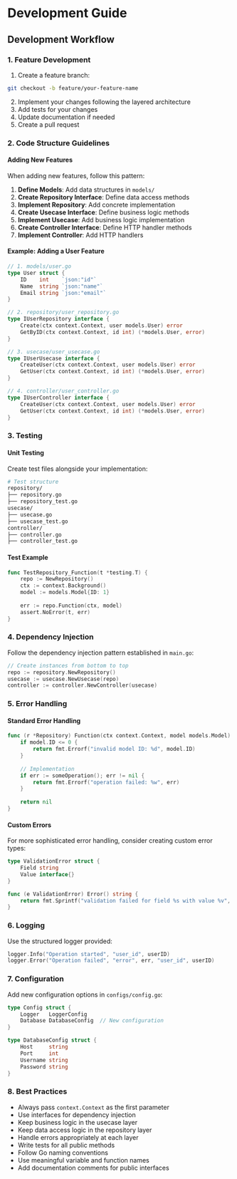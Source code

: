 # Development Guide

## Development Workflow

### 1. Feature Development

1. Create a feature branch:
```bash
git checkout -b feature/your-feature-name
```

2. Implement your changes following the layered architecture
3. Add tests for your changes
4. Update documentation if needed
5. Create a pull request

### 2. Code Structure Guidelines

#### Adding New Features

When adding new features, follow this pattern:

1. **Define Models**: Add data structures in `models/`
2. **Create Repository Interface**: Define data access methods
3. **Implement Repository**: Add concrete implementation
4. **Create Usecase Interface**: Define business logic methods
5. **Implement Usecase**: Add business logic implementation
6. **Create Controller Interface**: Define HTTP handler methods
7. **Implement Controller**: Add HTTP handlers

#### Example: Adding a User Feature

```go
// 1. models/user.go
type User struct {
    ID    int    `json:"id"`
    Name  string `json:"name"`
    Email string `json:"email"`
}

// 2. repository/user_repository.go
type IUserRepository interface {
    Create(ctx context.Context, user models.User) error
    GetByID(ctx context.Context, id int) (*models.User, error)
}

// 3. usecase/user_usecase.go
type IUserUsecase interface {
    CreateUser(ctx context.Context, user models.User) error
    GetUser(ctx context.Context, id int) (*models.User, error)
}

// 4. controller/user_controller.go
type IUserController interface {
    CreateUser(ctx context.Context, user models.User) error
    GetUser(ctx context.Context, id int) (*models.User, error)
}
```

### 3. Testing

#### Unit Testing

Create test files alongside your implementation:

```bash
# Test structure
repository/
├── repository.go
├── repository_test.go
usecase/
├── usecase.go
├── usecase_test.go
controller/
├── controller.go
├── controller_test.go
```

#### Test Example

```go
func TestRepository_Function(t *testing.T) {
    repo := NewRepository()
    ctx := context.Background()
    model := models.Model{ID: 1}
    
    err := repo.Function(ctx, model)
    assert.NoError(t, err)
}
```

### 4. Dependency Injection

Follow the dependency injection pattern established in `main.go`:

```go
// Create instances from bottom to top
repo := repository.NewRepository()
usecase := usecase.NewUsecase(repo)
controller := controller.NewController(usecase)
```

### 5. Error Handling

#### Standard Error Handling

```go
func (r *Repository) Function(ctx context.Context, model models.Model) error {
    if model.ID <= 0 {
        return fmt.Errorf("invalid model ID: %d", model.ID)
    }
    
    // Implementation
    if err := someOperation(); err != nil {
        return fmt.Errorf("operation failed: %w", err)
    }
    
    return nil
}
```

#### Custom Errors

For more sophisticated error handling, consider creating custom error types:

```go
type ValidationError struct {
    Field string
    Value interface{}
}

func (e ValidationError) Error() string {
    return fmt.Sprintf("validation failed for field %s with value %v", e.Field, e.Value)
}
```

### 6. Logging

Use the structured logger provided:

```go
logger.Info("Operation started", "user_id", userID)
logger.Error("Operation failed", "error", err, "user_id", userID)
```

### 7. Configuration

Add new configuration options in `configs/config.go`:

```go
type Config struct {
    Logger   LoggerConfig
    Database DatabaseConfig  // New configuration
}

type DatabaseConfig struct {
    Host     string
    Port     int
    Username string
    Password string
}
```

### 8. Best Practices

- Always pass `context.Context` as the first parameter
- Use interfaces for dependency injection
- Keep business logic in the usecase layer
- Keep data access logic in the repository layer
- Handle errors appropriately at each layer
- Write tests for all public methods
- Follow Go naming conventions
- Use meaningful variable and function names
- Add documentation comments for public interfaces
